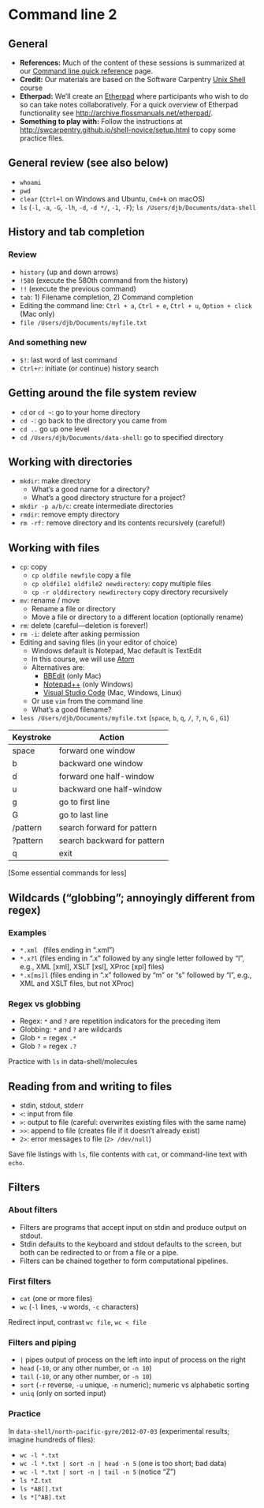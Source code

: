 # Command line 2

## General

* **References:** Much of the content of these sessions is summarized at our [Command line quick reference](command_resources.md) page.
* **Credit:** Our materials are based on the Software Carpentry [Unix Shell](http://swcarpentry.github.io/shell-novice/) course
* **Etherpad:** We’ll create an [Etherpad](https://etherpad.net) where participants who wish to do so can take notes collaboratively. For a quick overview of Etherpad functionality see <http://archive.flossmanuals.net/etherpad/>.
* **Something to play with:** Follow the instructions at <http://swcarpentry.github.io/shell-novice/setup.html> to copy some practice files.

## General review (see also below)

* `whoami`
* `pwd`
* `clear` (`Ctrl+l` on Windows and Ubuntu, `Cmd+k` on macOS)
* `ls` (`-l`, `-a`, `-G`, `-lh`, `-d`, `-d */`, `-1`, `-F`); `ls /Users/djb/Documents/data-shell`

## History and tab completion

### Review

* `history` (up and down arrows)
* `!580` (execute the 580th command from the history)
* `!!` (execute the previous command)
* `tab`: 1) Filename completion, 2) Command completion
* Editing the command line: `Ctrl + a`, `Ctrl + e`, `Ctrl + u`, `Option + click` (Mac only)
* `file /Users/djb/Documents/myfile.txt`

### And something new

* `$!`: last word of last command
* `Ctrl+r`: initiate (or continue) history search

## Getting around the file system review

* `cd` or `cd ~`: go to your home directory
* `cd -`: go back to the directory you came from
* `cd ..` go up one level
* `cd /Users/djb/Documents/data-shell`: go to specified directory

## Working with directories

* `mkdir`: make directory
	* What’s a good name for a directory?
	* What’s a good directory structure for a project?
* `mkdir -p a/b/c`: create intermediate directories
* `rmdir`: remove empty directory
* `rm -rf:` remove directory and its contents recursively (careful!)

## Working with files

* `cp`: copy
	* `cp oldfile newfile` copy a file
	* `cp oldfile1 oldfile2 newdirectory`: copy multiple files
	* `cp -r olddirectory newdirectory` copy directory recursively
* `mv`: rename / move
	* Rename a file or directory
	* Move a file or directory to a different location (optionally rename)
* `rm`: delete (careful—deletion is forever!)
* `rm -i`: delete after asking permission
* Editing and saving files (in your editor of choice)
	* Windows default is Notepad, Mac default is TextEdit
	* In this course, we will use [Atom](https://atom.io/)
	* Alternatives are:
		* [BBEdit](https://www.barebones.com/products/bbedit/) (only Mac)
		* [Notepad++](https://notepad-plus-plus.org/) (only Windows)
		* [Visual Studio Code](https://code.visualstudio.com/) (Mac, Windows, Linux)
	* Or use `vim` from the command line
	* What’s a good filename?
* `less /Users/djb/Documents/myfile.txt` (`space`, `b`, `q`, `/`, `?`, `n`, `G` , `G1`)

| Keystroke | Action |
| --------- | ------ |
| space | forward one window |
| b | backward one window |
| d | forward one half-window |
| u | backward one half-window |
| g | go to first line |
| G | go to last line |
| /pattern | search forward for pattern |
| ?pattern | search backward for pattern |
| q | exit |
[Some essential commands for less]

## Wildcards (“globbing”; annoyingly different from regex)

### Examples

* `*.xml ` (files ending in “.xml”)
* `*.x?l` (files ending in “.x” followed by any single letter followed by “l”, e.g., XML [xml], XSLT [xsl], XProc [xpl] files)
* `*.x[ms]l` (files ending in “.x” followed by “m” or “s” followed by “l”, e.g., XML and XSLT files, but not XProc)

### Regex vs globbing

* Regex: `*` and `?` are repetition indicators for the preceding item
* Globbing: `*` and `?` are wildcards
* Glob `*` = regex `.*`
* Glob `?` = regex `.?`

Practice with `ls` in data-shell/molecules

## Reading from and writing to files

* stdin, stdout, stderr
* `<`: input from file
* `>`: output to file (careful: overwrites existing files with the same name)
* `>>`: append to file (creates file if it doesn’t already exist)
* `2>`: error messages to file (`2> /dev/null`)

Save file listings with `ls`, file contents with `cat`, or command-line text with `echo`.

## Filters

### About filters

* Filters are programs that accept input on stdin and produce output on stdout.
* Stdin defaults to the keyboard and stdout defaults to the screen, but both can be redirected to or from a file or a pipe.
* Filters can be chained together to form computational pipelines.

### First filters

* `cat` (one or more files)
* `wc` (`-l` lines, `-w` words, `-c` characters)

Redirect input, contrast `wc file`, `wc < file`

### Filters and piping

* `|` pipes output of process on the left into input of process on the right
* `head` (`-10`, or any other number, or `-n 10`)
* `tail` (`-10`, or any other number, or `-n 10`)
* `sort` (`-r` reverse, `-u` unique, `-n` numeric); numeric vs alphabetic sorting
* `uniq` (only on sorted input)

### Practice

In `data-shell/north-pacific-gyre/2012-07-03` (experimental results; imagine hundreds of files):

* `wc -l *.txt`
* `wc -l *.txt | sort -n | head -n 5` (one is too short; bad data)
* `wc -l *.txt | sort -n | tail -n 5` (notice “Z”)
* `ls *Z.txt`
* `ls *AB[].txt`
* `ls *[^AB].txt`
